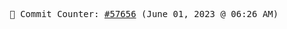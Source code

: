 <p align="center">
    <samp>
        📮 Commit Counter: <a href="https://github.com/Javascript-void0/Javascript-void0/commits/main">#57656</a> (June 01, 2023 @ 06:26 AM)
    </samp>
</p>